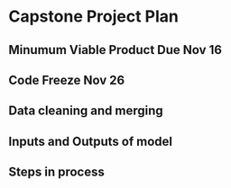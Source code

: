 # Capstone Project Plan


## Minumum Viable Product Due Nov 16


## Code Freeze Nov 26


## Data cleaning and merging


## Inputs and Outputs of model


## Steps in process